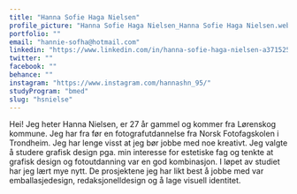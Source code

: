 ```yaml
---
title: "Hanna Sofie Haga Nielsen"
profile_picture: "Hanna Sofie Haga Nielsen_Hanna Sofie Haga Nielsen.webp"
portfolio: ""
email: "hannie-sofha@hotmail.com"
linkedin: "https://www.linkedin.com/in/hanna-sofie-haga-nielsen-a3715257/"
twitter: ""
facebook: ""
behance: ""
instagram: "https://www.instagram.com/hannashn_95/"
studyProgram: "bmed"
slug: "hsnielse"
---
```


Hei! Jeg heter Hanna Nielsen, er 27 år gammel og kommer fra Lørenskog kommune. Jeg har fra før en fotografutdannelse fra Norsk Fotofagskolen i Trondheim. Jeg har lenge visst at jeg bør jobbe med noe kreativt. Jeg valgte å studere grafisk design pga. min interesse for estetiske fag og tenkte at grafisk design og fotoutdanning var en god kombinasjon. I løpet av studiet har jeg lært mye nytt. De prosjektene jeg har likt best å jobbe med var emballasjedesign, redaksjonelldesign og å lage visuell identitet.
